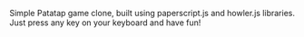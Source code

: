 Simple Patatap game clone, built using paperscript.js and howler.js libraries.
Just press any key on your keyboard and have fun!